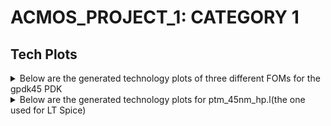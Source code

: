 # ACMOS_PROJECT_1: CATEGORY 1

## Tech Plots
<details>
  <summary>Below are the generated technology plots of three different FOMs for the gpdk45 PDK</summary>


## NMOS:

Vd=0.4
w=1u

### nid_w vs ngm_id
![Screenshot 2024-11-27 141139](https://github.com/user-attachments/assets/3d832cdd-dccf-406f-afc9-8afbf70856db)

### ngm_ro vs ngm_id
![Screenshot 2024-11-27 140946](https://github.com/user-attachments/assets/415fe7c4-25be-4b11-add5-ed4fc0da1586)

### nft vs ngm_id
![Screenshot 2024-11-27 141532](https://github.com/user-attachments/assets/5945eb2e-1325-4464-bece-292c7356b72b)

## P_MOS

Vd=0.4
w=1u

### pid_w vs pgm_id
![Uploading Screenshot 2024-11-27 142156.png…]()

### pgm_ro vs pgm_id
![Screenshot 2024-11-27 142015](https://github.com/user-attachments/assets/21a8f188-6e6a-4e8e-a3f2-2e6d15d7f02d)

### pft vs pgm_id
![Screenshot 2024-11-27 141910](https://github.com/user-attachments/assets/57829766-d2c0-4a0d-bc87-76145995212e)

</details>

<details>
  <summary>Below are the generated technology plots for ptm_45nm_hp.l(the one used for LT Spice)</summary>

## NMOS:

Vd=0.4
w=5000u

### nid_w vs ngm_id
![image](https://github.com/user-attachments/assets/415faf98-a11c-40d4-8efd-793c2790ca23)

### ngm_ro vs ngm_id
![image](https://github.com/user-attachments/assets/df9dceaa-187c-49ff-8cc7-526e7e687040)

### nft vs ngm_id
![image](https://github.com/user-attachments/assets/91d97cce-6132-4fe5-87e9-40a0bc5548bd)

## P_MOS

Vd=0.4
w=5000u

### pid_w vs pgm_id
![image](https://github.com/user-attachments/assets/69cc04bc-5c68-4d88-ae2e-9610e7b9f908)

### pgm_ro vs pgm_id
![image](https://github.com/user-attachments/assets/a330b256-94dc-457e-9ea4-e8dd0dcca603)

### pft vs pgm_id
![image](https://github.com/user-attachments/assets/3a53c1d1-524d-420c-9e4d-a7cbe536b6b0)





  
</details>
